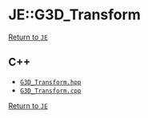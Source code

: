 # JE::G3D_Transform

[Return to `JE`](/docs/je.md)

## C++

- [`G3D_Transform.hpp`](/src/je/G3D_Transform.hpp)
- [`G3D_Transform.cpp`](/src/je/G3D_Transform.cpp)

[Return to `JE`](/docs/je.md)